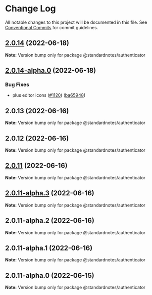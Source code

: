 # Change Log

All notable changes to this project will be documented in this file.
See [Conventional Commits](https://conventionalcommits.org) for commit guidelines.

## [2.0.14](https://github.com/standardnotes/app/compare/@standardnotes/authenticator@2.0.14-alpha.0...@standardnotes/authenticator@2.0.14) (2022-06-18)

**Note:** Version bump only for package @standardnotes/authenticator

## [2.0.14-alpha.0](https://github.com/standardnotes/app/compare/@standardnotes/authenticator@2.0.13...@standardnotes/authenticator@2.0.14-alpha.0) (2022-06-18)

### Bug Fixes

* plus editor icons ([#1120](https://github.com/standardnotes/app/issues/1120)) ([ba65948](https://github.com/standardnotes/app/commit/ba65948364a3fca7bfa5005c56802102c73ccd99))

## 2.0.13 (2022-06-16)

**Note:** Version bump only for package @standardnotes/authenticator

## 2.0.12 (2022-06-16)

**Note:** Version bump only for package @standardnotes/authenticator

## [2.0.11](https://github.com/standardnotes/app/compare/@standardnotes/authenticator@2.0.11-alpha.3...@standardnotes/authenticator@2.0.11) (2022-06-16)

**Note:** Version bump only for package @standardnotes/authenticator

## [2.0.11-alpha.3](https://github.com/standardnotes/app/compare/@standardnotes/authenticator@2.0.11-alpha.2...@standardnotes/authenticator@2.0.11-alpha.3) (2022-06-16)

**Note:** Version bump only for package @standardnotes/authenticator

## 2.0.11-alpha.2 (2022-06-16)

**Note:** Version bump only for package @standardnotes/authenticator

## 2.0.11-alpha.1 (2022-06-16)

**Note:** Version bump only for package @standardnotes/authenticator

## 2.0.11-alpha.0 (2022-06-15)

**Note:** Version bump only for package @standardnotes/authenticator
